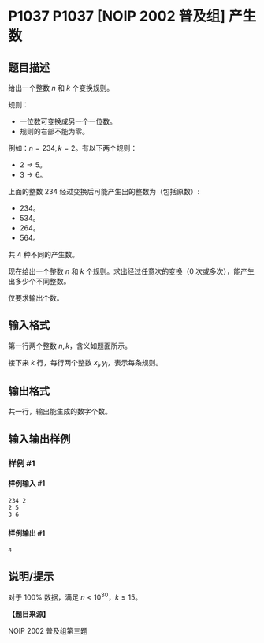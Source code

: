 # P1037 P1037 [NOIP 2002 普及组] 产生数

## 题目描述

给出一个整数 $n$ 和 $k$ 个变换规则。

规则：
- 一位数可变换成另一个一位数。
- 规则的右部不能为零。

例如：$n=234,k=2$。有以下两个规则：

- $2\longrightarrow 5$。  
- $3\longrightarrow 6$。 

上面的整数 $234$ 经过变换后可能产生出的整数为（包括原数）:

- $234$。
- $534$。
- $264$。
- $564$。

共 $4$ 种不同的产生数。

现在给出一个整数 $n$ 和 $k$ 个规则。求出经过任意次的变换（$0$ 次或多次），能产生出多少个不同整数。

仅要求输出个数。

## 输入格式

第一行两个整数 $n,k$，含义如题面所示。

接下来 $k$ 行，每行两个整数 $x_i,y_i$，表示每条规则。

## 输出格式

共一行，输出能生成的数字个数。


## 输入输出样例

### 样例 #1

#### 样例输入 #1

```
234 2
2 5
3 6
```

#### 样例输出 #1

```
4
```

## 说明/提示

对于 $100\%$ 数据，满足 $n \lt 10^{30}$，$k \le 15$。

**【题目来源】**

NOIP 2002 普及组第三题
